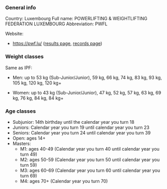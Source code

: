 ### General info

Country: Luxembourg
Full name: POWERLIFTING & WEIGHTLIFTING FEDERATION LUXEMBOURG
Abbreviation: PWFL

Website: 
- https://pwf.lu/ ([results page](https://pwf.lu/resultats-powerlifting/), [records page](https://pwf.lu/records/))

### Weight classes

Same as IPF:
- Men: up to 53 kg (Sub-Junior/Junior), 59 kg, 66 kg, 74 kg, 83 kg, 93 kg, 105 kg, 120 kg, 120 kg+

- Women: up to 43 kg (Sub-Junior/Junior), 47 kg, 52 kg, 57 kg, 63 kg, 69 kg, 76 kg, 84 kg, 84 kg+

### Age classes

- Subjunior: 14th birthday until the calendar year you turn 18
- Juniors: Calendar year you turn 19 until calendar year you turn 23
- Seniors: Calendar year you turn 24 until calendar year you turn 39
- Open: ages 14+
- Masters:
  - M1: ages 40-49 (Calendar year you turn 40 until calendar year you turn 49)
  - M2: ages 50-59 (Calendar year you turn 50 until calendar year you turn 59)
  - M3: ages 60-69 (Calendar year you turn 60 until calendar year you turn 69)
  - M4: ages 70+ (Calendar year you turn 70)


